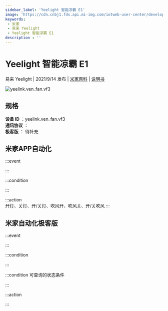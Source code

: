 ```yaml
---
sidebar_label: 'Yeelight 智能凉霸 E1'
image: 'https://cdn.cnbj1.fds.api.mi-img.com/iotweb-user-center/developer_16790703367310HRdmVlH.png?GalaxyAccessKeyId=AKVGLQWBOVIRQ3XLEW&Expires=9223372036854775807&Signature=EXPHDKH+Dga2ZwzXkzPya097eCA='
keywords: 
 - 米家
 - 易来 Yeelight
 - Yeelight 智能凉霸 E1
description : ''
---
```

# Yeelight 智能凉霸 E1

易来 Yeelight | 2021/9/14 发布 | [米家百科](https://home.mi.com/webapp/content/baike/product/index.html?model=yeelink.ven_fan.vf3) | [说明书](https://home.mi.com/views/introduction.html?model=yeelink.ven_fan.vf3&region=cn)

![yeelink.ven_fan.vf3](https://cdn.cnbj1.fds.api.mi-img.com/iotweb-user-center/developer_16790703367310HRdmVlH.png?GalaxyAccessKeyId=AKVGLQWBOVIRQ3XLEW&Expires=9223372036854775807&Signature=EXPHDKH+Dga2ZwzXkzPya097eCA=)

## 规格  
> 
**设备 ID** ：yeelink.ven_fan.vf3  
**通讯协议** ：  
**极客版**  ： 待补充 


## 米家APP自动化  

:::event  

:::

:::condition  

:::

:::action   
开灯、关灯、开/关灯、吹风开、吹风关、开/关吹风
:::

## 米家自动化极客版  

:::event  

:::

:::condition  

:::

:::condition 可查询的状态条件  

:::

:::action  

:::

        
